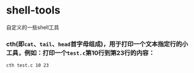 # shell-tools
自定义的一些shell工具
### cth(即`cat`、`tail`、`head`首字母组成)，用于打印一个文本指定行的小工具，例如：打印一个`test.c`第10行到第23行的内容：
```bash
cth test.c 10 23
```
